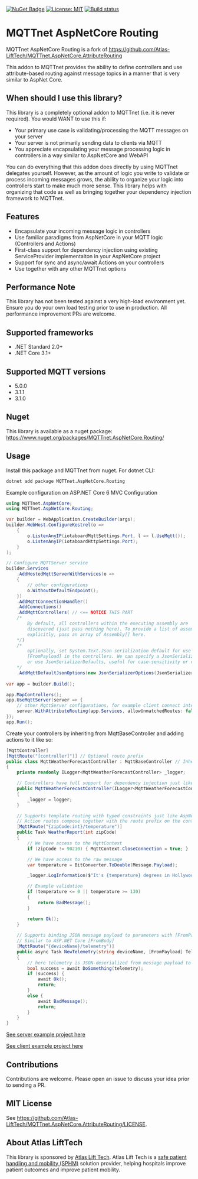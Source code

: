 ﻿[![NuGet Badge](https://buildstats.info/nuget/MQTTnet.AspNetCore.Routing)](https://www.nuget.org/packages/MQTTnet.AspNetCore.Routing)
[![License: MIT](https://img.shields.io/badge/License-MIT-brightgreen.svg)](https://github.com/IoTSharp/MQTTnet.AspNetCore.Routing/LICENSE)
[![Build status](https://ci.appveyor.com/api/projects/status/7m482221qoqvxq0j/branch/master?svg=true)](https://ci.appveyor.com/project/MaiKeBing/mqttnet-aspnetcore-routing/branch/master)

# MQTTnet AspNetCore Routing

MQTTnet AspNetCore Routing  is a fork of  https://github.com/Atlas-LiftTech/MQTTnet.AspNetCore.AttributeRouting

This addon to MQTTnet provides the ability to define controllers and use attribute-based routing against message topics in a manner that is very similar to AspNet Core.

## When should I use this library?

This library is a completely optional addon to MQTTnet (i.e. it is never required). You would WANT to use this if:

* Your primary use case is validating/processing the MQTT messages on your server
* Your server is not primarily sending data to clients via MQTT
* You appreciate encapsulating your message processing logic in controllers in a way similar to AspNetCore and WebAPI

You can do everything that this addon does directly by using MQTTnet delegates yourself.  However, as the amount of logic you write to validate or process incoming messages grows, the ability to organize your logic into controllers start to make much more sense.  This library helps with organizing that code as well as bringing together your dependency injection framework to MQTTnet.

## Features

* Encapsulate your incoming message logic in controllers
* Use familiar paradigms from AspNetCore in your MQTT logic (Controllers and Actions)
* First-class support for dependency injection using existing ServiceProvider implementaiton in your AspNetCore project
* Support for sync and async/await Actions on your controllers
* Use together with any other MQTTnet options

## Performance Note

This library has not been tested against a very high-load environment yet.  Ensure you do your own load testing prior to use in production.  All performance improvement PRs are welcome.

## Supported frameworks

* .NET Standard 2.0+
* .NET Core 3.1+

## Supported MQTT versions

* 5.0.0
* 3.1.1
* 3.1.0

## Nuget

This library is available as a nuget package: <https://www.nuget.org/packages/MQTTnet.AspNetCore.Routing/>

## Usage

Install this package and MQTTnet from nuget.
For dotnet CLI: 
```bash
dotnet add package MQTTnet.AspNetCore.Routing
```

Example configuration on ASP.NET Core 6 MVC Configuration

```csharp
using MQTTnet.AspNetCore;
using MQTTnet.AspNetCore.Routing;

var builder = WebApplication.CreateBuilder(args);
builder.WebHost.ConfigureKestrel(o =>
    {
        o.ListenAnyIP(iotaboardMqttSettings.Port, l => l.UseMqtt());
        o.ListenAnyIP(iotaboardHttpSettings.Port);
    }
);

// Configure MQTTServer service
builder.Services
    .AddHostedMqttServerWithServices(o =>
    {
        // other configurations
        o.WithoutDefaultEndpoint();
    })
    .AddMqttConnectionHandler()
    .AddConnections()
    .AddMqttControllers( // <== NOTICE THIS PART
    /*
        By default, all controllers within the executing assembly are
        discovered (just pass nothing here). To provide a list of assemblies
        explicitly, pass an array of Assembly[] here.
    */)
    /*
        optionally, set System.Text.Json serialization default for use with 
        [FromPayload] in the controllers. We can specify a JsonSerializerOptions
        or use JsonSerializerDefaults, useful for case-sensitivity or comment-handling
    */
    .AddMqttDefaultJsonOptions(new JsonSerializerOptions(JsonSerializerDefaults.Web)); 
    
var app = builder.Build();

app.MapControllers();
app.UseMqttServer(server => {  
    // other MqttServer configurations, for example client connect intercepts
    server.WithAttributeRouting(app.Services, allowUnmatchedRoutes: false);
});
app.Run();
```

Create your controllers by inheriting from MqttBaseController and adding actions to it like so:

```csharp
[MqttController]
[MqttRoute("[controller]")] // Optional route prefix
public class MqttWeatherForecastController : MqttBaseController // Inherit from MqttBaseController for convenience functions
{
	private readonly ILogger<MqttWeatherForecastController> _logger;

	// Controllers have full support for dependency injection just like AspNetCore controllers
	public MqttWeatherForecastController(ILogger<MqttWeatherForecastController> logger)
	{
		_logger = logger;
	}

	// Supports template routing with typed constraints just like AspNetCore
	// Action routes compose together with the route prefix on the controller level
	[MqttRoute("{zipCode:int}/temperature")]
	public Task WeatherReport(int zipCode)
	{
		// We have access to the MqttContext
		if (zipCode != 90210) { MqttContext.CloseConnection = true; }

		// We have access to the raw message
		var temperature = BitConverter.ToDouble(Message.Payload);

		_logger.LogInformation($"It's {temperature} degrees in Hollywood");

		// Example validation
		if (temperature <= 0 || temperature >= 130)
		{
			return BadMessage();
		}

		return Ok();
	}
	
	// Supports binding JSON message payload to parameters with [FromPayload] attribute,
	// Similar to ASP.NET Core [FromBody]
	[MqttRoute("{deviceName}/telemetry")]
	public async Task NewTelemetry(string deviceName, [FromPayload] Telemetry telemetry)
	{
	    // here telemetry is JSON-deserialized from message payload to type Telemetry
		bool success = await DoSomething(telemetry);
		if (success) {
		    await Ok();
		    return;
		}
		else {
		    await BadMessage();
		    return;
		}
	}
}
```

[See server example project here](https://github.com/IoTSharp/MQTTnet.AspNetCore.Routing/tree/master/ExampleServer)

[See client example project here](https://github.com/IoTSharp/MQTTnet.AspNetCore.Routing/tree/master/ExampleClient)

## Contributions

Contributions are welcome. Please open an issue to discuss your idea prior to sending a PR.

## MIT License

See https://github.com/Atlas-LiftTech/MQTTnet.AspNetCore.AttributeRouting/LICENSE.

## About Atlas LiftTech

This library is sponsored by [Atlas Lift Tech](https://atlaslifttech.com/).  Atlas Lift Tech is a [safe patient handling and mobility (SPHM)](https://atlaslifttech.com/program-management/) solution provider, helping hospitals improve patient outcomes and improve patient mobility.
